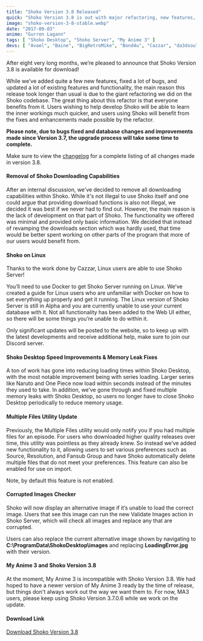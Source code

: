 ```yaml
---
title: "Shoko Version 3.8 Released"
quick: "Shoko Version 3.8 is out with major refactoring, new features, and Linux support."
image: "shoko-version-3-8-stable.webp"
date: "2017-09-03"
anime: "Gurren Lagann"
tags: [ "Shoko Desktop", "Shoko Server", "My Anime 3" ]
devs: [ "Avael", "Baine", "BigRetroMike", "Bond4u", "Cazzar", "da3dsoul", "ElementalCrisis", "Jimmyson", "JMediaManager", "MaxPiva", "Netsplite", "pmcleish", "RandRandom" ]
---
```


After eight very long months, we’re pleased to announce that Shoko Version 3.8 is available for download!

While we’ve added quite a few new features, fixed a lot of bugs, and updated a lot of existing features and
functionality, the main reason this release took longer than usual is due to the giant refactoring we did on the Shoko
codebase. The great thing about this refactor is that everyone benefits from it. Users wishing to help develop Shoko
will be able to learn the inner workings much quicker, and users using Shoko will benefit from the fixes and
enhancements made possible by the refactor.

**Please note, due to bugs fixed and database changes and improvements made since Version 3.7, the upgrade process will
take some time to complete.**

Make sure to view the [changelog](https://docs.shokoanime.com/changelog.html) for a complete listing of all changes made
in version 3.8.

#### Removal of Shoko Downloading Capabilities

After an internal discussion, we've decided to remove all downloading capabilities within Shoko. While it's not illegal
to use Shoko itself and one could argue that providing download functions is also not illegal, we decided it was best if
we never had to find out. However, the main reason is the lack of development on that part of Shoko. The functionality
we offered was minimal and provided only basic information. We decided that instead of revamping the downloads section
which was hardly used, that time would be better spent working on other parts of the program that more of our users
would benefit from.

#### Shoko on Linux

Thanks to the work done by Cazzar, Linux users are able to use Shoko Server!

You’ll need to use Docker to get Shoko Server running on Linux. We’ve created a guide for Linux users who are unfamiliar
with Docker on how to set everything up properly and get it running. The Linux version of Shoko Server is still in Alpha
and you are currently unable to use your current database with it. Not all functionality has been added to the Web UI
either, so there will be some things you’re unable to do within it.

Only significant updates will be posted to the website, so to keep up with the latest developments and receive
additional help, make sure to join our Discord server.

#### Shoko Desktop Speed Improvements & Memory Leak Fixes

A ton of work has gone into reducing loading times within Shoko Desktop, with the most notable improvement being with
series loading. Larger series like Naruto and One Piece now load within seconds instead of the minutes they used to
take. In addition, we’ve gone through and fixed multiple memory leaks with Shoko Desktop, so users no longer have to
close Shoko Desktop periodically to reduce memory usage.

#### Multiple Files Utility Update

Previously, the Multiple Files utility would only notify you if you had multiple files for an episode. For users who
downloaded higher quality releases over time, this utility was pointless as they already knew. So instead we’ve added
new functionality to it, allowing users to set various preferences such as Source, Resolution, and Fansub Group and have
Shoko automatically delete multiple files that do not meet your preferences. This feature can also be enabled for use on
import.

Note, by default this feature is not enabled.

#### Corrupted Images Checker

Shoko will now display an alternative image if it’s unable to load the correct image. Users that see this image can run
the new Validate Images action in Shoko Server, which will check all images and replace any that are corrupted.

Users can also replace the current alternative image shown by navigating to **C:\\ProgramData\\ShokoDesktop\\images**
and replacing **LoadingError.jpg** with their version.

#### My Anime 3 and Shoko Version 3.8

At the moment, My Anime 3 is incompatible with Shoko Version 3.8. We had hoped to have a newer version of My Anime 3
ready by the time of release, but things don't always work out the way we want them to. For now, MA3 users, please keep
using Shoko Version 3.7.0.6 while we work on the update.

#### Download Link

[Download Shoko Version 3.8](https://shokoanime.com/downloads/)
